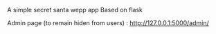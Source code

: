 A simple secret santa wepp app
Based on flask

Admin page (to remain hiden from users) : http://127.0.0.1:5000/admin/
